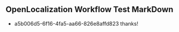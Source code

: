 ## OpenLocalization Workflow Test MarkDown
* a5b006d5-6f16-4fa5-aa66-826e8affd823 thanks!

<!--HONumber=Aug16_HO4-->


